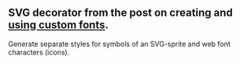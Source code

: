 ## SVG decorator from the post on creating and [using custom fonts](https://do-your-own-seo.com/SVG-icons-from-PNG-custom-fonts-and-sprites).

Generate separate styles for symbols of an SVG-sprite and web font characters (icons).
